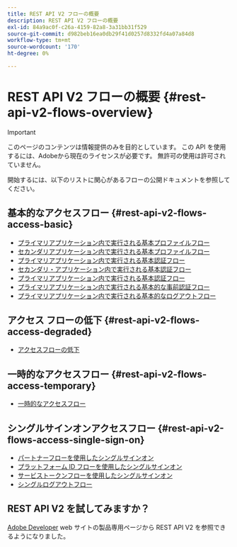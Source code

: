```yaml
---
title: REST API V2 フローの概要
description: REST API V2 フローの概要
exl-id: 84a9ac0f-c26a-4159-82a8-3a31bb31f529
source-git-commit: d982beb16ea0db29f41d0257d8332fd4a07a84d8
workflow-type: tm+mt
source-wordcount: '170'
ht-degree: 0%

---
```


# REST API V2 フローの概要 {#rest-api-v2-flows-overview}

>[!IMPORTANT]
>
> このページのコンテンツは情報提供のみを目的としています。 この API を使用するには、Adobeから現在のライセンスが必要です。 無許可の使用は許可されていません。

開始するには、以下のリストに関心があるフローの公開ドキュメントを参照してください。

## 基本的なアクセスフロー {#rest-api-v2-flows-access-basic}

* [プライマリアプリケーション内で実行される基本プロファイルフロー](basic-access-flows/rest-api-v2-basic-profiles-primary-application-flow.md)
* [セカンダリアプリケーション内で実行される基本プロファイルフロー](basic-access-flows/rest-api-v2-basic-profiles-secondary-application-flow.md)
* [プライマリアプリケーション内で実行される基本認証フロー](basic-access-flows/rest-api-v2-basic-authentication-primary-application-flow.md)
* [セカンダリ・アプリケーション内で実行される基本認証フロー](basic-access-flows/rest-api-v2-basic-authentication-secondary-application-flow.md)
* [プライマリアプリケーション内で実行される基本認証フロー](basic-access-flows/rest-api-v2-basic-authorization-primary-application-flow.md)
* [プライマリアプリケーション内で実行される基本的な事前認証フロー](basic-access-flows/rest-api-v2-basic-preauthorization-primary-application-flow.md)
* [プライマリアプリケーション内で実行される基本的なログアウトフロー](basic-access-flows/rest-api-v2-basic-logout-primary-application-flow.md)

## アクセス フローの低下 {#rest-api-v2-flows-access-degraded}

* [アクセスフローの低下](degraded-access-flows/rest-api-v2-access-degraded-flows.md)

## 一時的なアクセスフロー {#rest-api-v2-flows-access-temporary}

* [一時的なアクセスフロー](temporary-access-flows/rest-api-v2-access-temporary-flows.md)

## シングルサインオンアクセスフロー {#rest-api-v2-flows-access-single-sign-on}

* [パートナーフローを使用したシングルサインオン](single-sign-on-access-flows/rest-api-v2-single-sign-on-partner-flows.md)
* [プラットフォーム ID フローを使用したシングルサインオン](single-sign-on-access-flows/rest-api-v2-single-sign-on-platform-identity-flows.md)
* [サービストークンフローを使用したシングルサインオン](single-sign-on-access-flows/rest-api-v2-single-sign-on-service-token-flows.md)
* [シングルログアウトフロー](single-sign-on-access-flows/rest-api-v2-single-sign-on-logout-flow.md)

## REST API V2 を試してみますか？

[Adobe Developer](https://developer.adobe.com/adobe-pass/) web サイトの製品専用ページから REST API V2 を参照できるようになりました。
